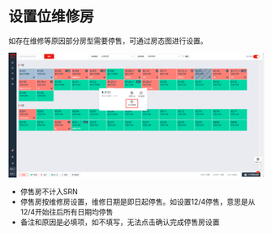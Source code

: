 # 设置位维修房

如存在维修等原因部分房型需要停售，可通过房态图进行设置。

![&#x623F;&#x6001;&#x56FE;&#x5BF9;&#x53EF;&#x552E;&#x623F;&#x8FDB;&#x884C;&#x7EF4;&#x4FEE;&#x8BBE;&#x7F6E;&#x3002;&#x6CE8;&#x610F;&#xFF1A;&#x7EF4;&#x4FEE;&#x623F;&#x4E0D;&#x8BA1;&#x5165;SRN](../../../.gitbook/assets/image%20%28144%29.png)

* 停售房不计入SRN
* 停售房按维修房设置，维修日期是即日起停售。如设置12/4停售，意思是从12/4开始往后所有日期均停售
* 备注和原因是必填项，如不填写，无法点击确认完成停售房设置

